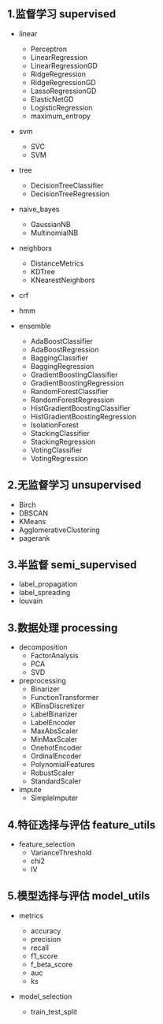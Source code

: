 ## 1.监督学习 supervised

- linear
    - Perceptron
    - LinearRegression
    - LinearRegressionGD
    - RidgeRegression
    - RidgeRegressionGD
    - LassoRegressionGD
    - ElasticNetGD
    - LogisticRegression
    - maximum_entropy
    
- svm
    - SVC
    - SVM

- tree
    - DecisionTreeClassifier
    - DecisionTreeRegression
    
- naive_bayes
    - GaussianNB
    - MultinomialNB

- neighbors
    - DistanceMetrics
    - KDTree
    - KNearestNeighbors
    
- crf
- hmm
- ensemble
    - AdaBoostClassifier
    - AdaBoostRegression
    - BaggingClassifier
    - BaggingRegression
    - GradientBoostingClassifier
    - GradientBoostingRegression
    - RandomForestClassifier
    - RandomForestRegression
    - HistGradientBoostingClassifier
    - HistGradientBoostingRegression
    - IsolationForest
    - StackingClassifier
    - StackingRegression
    - VotingClassifier
    - VotingRegression




## 2.无监督学习 unsupervised

- Birch
- DBSCAN
- KMeans
- AgglomerativeClustering
- pagerank



## 3.半监督 semi_supervised

- label_propagation
- label_spreading
- louvain



## 3.数据处理 processing

- decomposition
    - FactorAnalysis
    - PCA
    - SVD
- preprocessing
    - Binarizer
    - FunctionTransformer
    - KBinsDiscretizer
    - LabelBinarizer
    - LabelEncoder
    - MaxAbsScaler
    - MinMaxScaler
    - OnehotEncoder
    - OrdinalEncoder
    - PolynomialFeatures
    - RobustScaler
    - StandardScaler
- impute
    - SimpleImputer


## 4.特征选择与评估 feature_utils

- feature_selection
    - VarianceThreshold
    - chi2
    - IV

## 5.模型选择与评估 model_utils

- metrics
    - accuracy
    - precision
    - recall
    - f1_score
    - f_beta_score
    - auc
    - ks

- model_selection
    - train_test_split
   

